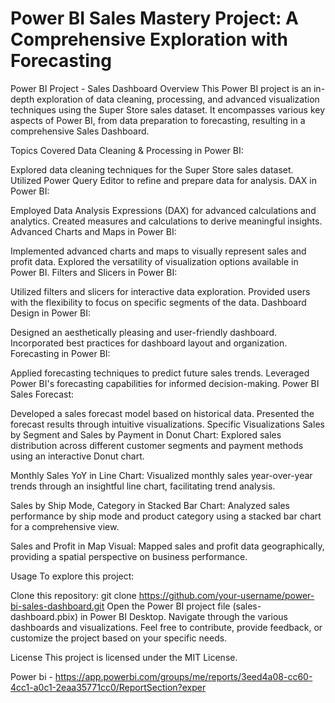 # Power BI Sales Mastery Project: A Comprehensive Exploration with Forecasting

Power BI Project - Sales Dashboard
Overview
This Power BI project is an in-depth exploration of data cleaning, processing, and advanced visualization techniques using the Super Store sales dataset. It encompasses various key aspects of Power BI, from data preparation to forecasting, resulting in a comprehensive Sales Dashboard.

Topics Covered
Data Cleaning & Processing in Power BI:

Explored data cleaning techniques for the Super Store sales dataset.
Utilized Power Query Editor to refine and prepare data for analysis.
DAX in Power BI:

Employed Data Analysis Expressions (DAX) for advanced calculations and analytics.
Created measures and calculations to derive meaningful insights.
Advanced Charts and Maps in Power BI:

Implemented advanced charts and maps to visually represent sales and profit data.
Explored the versatility of visualization options available in Power BI.
Filters and Slicers in Power BI:

Utilized filters and slicers for interactive data exploration.
Provided users with the flexibility to focus on specific segments of the data.
Dashboard Design in Power BI:

Designed an aesthetically pleasing and user-friendly dashboard.
Incorporated best practices for dashboard layout and organization.
Forecasting in Power BI:

Applied forecasting techniques to predict future sales trends.
Leveraged Power BI's forecasting capabilities for informed decision-making.
Power BI Sales Forecast:

Developed a sales forecast model based on historical data.
Presented the forecast results through intuitive visualizations.
Specific Visualizations
Sales by Segment and Sales by Payment in Donut Chart:
Explored sales distribution across different customer segments and payment methods using an interactive Donut chart.

Monthly Sales YoY in Line Chart:
Visualized monthly sales year-over-year trends through an insightful line chart, facilitating trend analysis.

Sales by Ship Mode, Category in Stacked Bar Chart:
Analyzed sales performance by ship mode and product category using a stacked bar chart for a comprehensive view.

Sales and Profit in Map Visual:
Mapped sales and profit data geographically, providing a spatial perspective on business performance.

Usage
To explore this project:

Clone this repository: git clone https://github.com/your-username/power-bi-sales-dashboard.git
Open the Power BI project file (sales-dashboard.pbix) in Power BI Desktop.
Navigate through the various dashboards and visualizations.
Feel free to contribute, provide feedback, or customize the project based on your specific needs.

License
This project is licensed under the MIT License.

Power bi - https://app.powerbi.com/groups/me/reports/3eed4a08-cc60-4cc1-a0c1-2eaa35771cc0/ReportSection?exper
